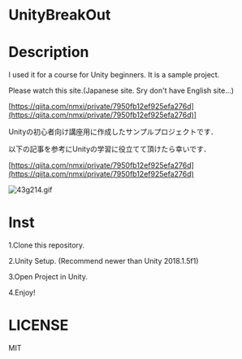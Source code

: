# UnityBreakOut

# Description
I used it for a course for Unity beginners. It is a sample project.

Please watch this site.(Japanese site. Sry don't have English site...)

[https://qiita.com/nmxi/private/7950fb12ef925efa276d](https://qiita.com/nmxi/private/7950fb12ef925efa276d)]


Unityの初心者向け講座用に作成したサンプルプロジェクトです．

以下の記事を参考にUnityの学習に役立てて頂けたら幸いです．

[https://qiita.com/nmxi/private/7950fb12ef925efa276d](https://qiita.com/nmxi/private/7950fb12ef925efa276d)

![43g214.gif](https://github.com/nmxi/UnityBreakOut/blob/master/DescriptionImages/43g214.gif)

# Inst
1.Clone this repository.

2.Unity Setup. (Recommend newer than Unity 2018.1.5f1)

3.Open Project in Unity.

4.Enjoy!

# LICENSE
MIT
